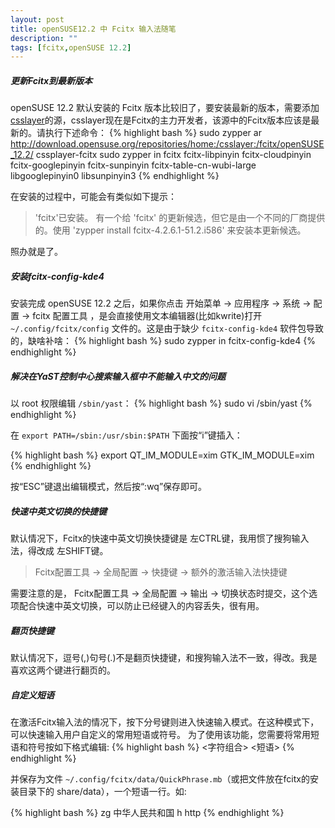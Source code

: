 ```yaml
---
layout: post
title: openSUSE12.2 中 Fcitx 输入法随笔
description: ""
tags: [fcitx,openSUSE 12.2]
---
```



##### 更新Fcitx到最新版本

openSUSE 12.2 默认安装的 Fcitx 版本比较旧了，要安装最新的版本，需要添加[csslayer](http://code.google.com/p/fcitx/)的源，csslayer现在是Fcitx的主力开发者，该源中的Fcitx版本应该是最新的。请执行下述命令：
{% highlight bash %} 
sudo zypper ar http://download.opensuse.org/repositories/home:/csslayer:/fcitx/openSUSE_12.2/ cssplayer-fcitx
sudo zypper in fcitx fcitx-libpinyin fcitx-cloudpinyin fcitx-googlepinyin fcitx-sunpinyin fcitx-table-cn-wubi-large libgooglepinyin0 libsunpinyin3
{% endhighlight %}

在安装的过程中，可能会有类似如下提示：

> 'fcitx'已安装。
> 有一个给 'fcitx' 的更新候选，但它是由一个不同的厂商提供的。使用 'zypper install fcitx-4.2.6.1-51.2.i586' 来安装本更新候选。

照办就是了。

##### 安装fcitx-config-kde4

安装完成 openSUSE 12.2 之后，如果你点击 开始菜单 → 应用程序 → 系统 → 配置 → fcitx 配置工具 ，是会直接使用文本编辑器(比如kwrite)打开 `~/.config/fcitx/config` 文件的。这是由于缺少 `fcitx-config-kde4` 软件包导致的，缺啥补啥：
{% highlight bash %} 
sudo zypper in fcitx-config-kde4
{% endhighlight %}

##### 解决在YaST控制中心搜索输入框中不能输入中文的问题

以 root 权限编辑 `/sbin/yast`：
{% highlight bash %} 
sudo vi /sbin/yast
{% endhighlight %}

在 `export PATH=/sbin:/usr/sbin:$PATH` 下面按“i”键插入：

{% highlight bash %} 
export QT_IM_MODULE=xim GTK_IM_MODULE=xim
{% endhighlight %}

按“ESC”键退出编辑模式，然后按“:wq”保存即可。

##### 快速中英文切换的快捷键

默认情况下，Fcitx的快速中英文切换快捷键是
左CTRL键，我用惯了搜狗输入法，得改成 左SHIFT键。

> Fcitx配置工具 → 全局配置 → 快捷键 → 额外的激活输入法快捷键

需要注意的是， Fcitx配置工具 → 全局配置 → 输出 → 切换状态时提交，这个选项配合快速中英文切换，可以防止已经键入的内容丢失，很有用。

##### 翻页快捷键

默认情况下，逗号(,)句号(.)不是翻页快捷键，和搜狗输入法不一致，得改。我是喜欢这两个键进行翻页的。

##### 自定义短语

在激活Fcitx输入法的情况下，按下分号键则进入快速输入模式。在这种模式下，可以快速输入用户自定义的常用短语或符号。
为了使用该功能，您需要将常用短语和符号按如下格式编辑:
{% highlight bash %} 
<字符组合> <短语>
{% endhighlight %}

并保存为文件 `~/.config/fcitx/data/QuickPhrase.mb`（或把文件放在fcitx的安装目录下的 share/data），一个短语一行。如:

{% highlight bash %} 
zg 中华人民共和国
h http
{% endhighlight %}



